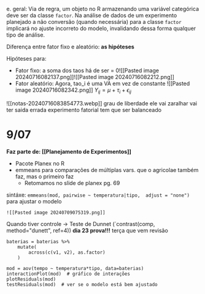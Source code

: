 e. geral:
Via de regra, um objeto no R armazenando uma variável categórica deve ser da classe `factor`. Na análise de dados de um experimento planejado a não conversão (quando necessária) para a classe `factor` implicará no ajuste incorreto do modelo, invalidando dessa forma qualquer tipo de análise.


Diferença entre fator fixo e aleatório: **as hipóteses**

Hipóteses para:
- Fator fixo: a soma dos taos há de ser = 0![[Pasted image 20240716082137.png]]![[Pasted image 20240716082212.png]]
- Fator aleatório:
		Agora, tao_i é uma VA em vez de constante
		![[Pasted image 20240716082342.png]]
		$Y_{ij} = μ + τ_{i} + ϵ_{ij}$ 

![[notas-20240716083854773.webp]]
grau de liberdade ele vai zaralhar
vai ter saida errada
experimento fatorial tem que ser balanceado

# 9/07
**Faz parte de: [[Planejamento de Experimentos]]**

- Pacote Planex no R
- emmeans para comparações de múltiplas vars. que o agricolae também faz, mas o primeiro faz 
	- Retomamos no slide de planex pg. 69

sintáxe: ````emmeans(mod, pairwise ~ temperatura|tipo,  adjust = "none") ```` para ajustar o modelo

	![[Pasted image 20240709075319.png]]

Quando tiver controle -> Teste de Dunnet (`contrast(comp, method="dunett", ref=4))
**dia 23 prova!!!**
terça que vem revisão


```
baterias = baterias %>%
	mutate(
		across(c(v1, v2), as.factor)
	)
```

```
mod = aov(tempo ~ temperatura*tipo, data=baterias)
interactionPlot(mod)  # gráfico de interações
plotResiduals(mod)
testResiduals(mod)  # ver se o modelo está bem ajustado
```